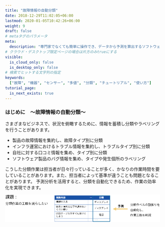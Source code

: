 ```yaml
---
title: "故障情報の自動分類"
date: 2018-12-29T11:02:05+06:00
lastmod: 2020-01-05T10:42:26+06:00
weight: 9
draft: false
# metaタグのパラメータ
meta:
  description: "専門家でなくても簡単に操作でき、データから予測を算出するソフトウェアPrediction Oneのチュートリアルです。故障情報の自動分類を例に、Prediction Oneの使い方を説明します。"
# クラウド・デスクトップ限定ページの場合は片方のみtrueにする
visible:
  is_cloud_only: false
  is_desktop_only: false
# 検索でヒットする文字列の指定
keywords:
  ["故障", "機器", "センサー", "多値", "分類", "チュートリアル", "使い方"]
tutorial_page:
  is_next_exists: true
---
```


### はじめに　～故障情報の自動分類～

さまざまなビジネスで、状況を俯瞰するために、情報を蓄積し分類やラベリングを行うことがあります。

- 製品の故障情報を集約し、故障タイプ別に分類
- インフラ運営におけるトラブル情報を集約し、トラブルタイプ別に分類
- 自社に対する口コミ情報を集め、タイプ別に分類
- ソフトウェア製品のバグ情報を集め、タイプや発生個所のラベリング

こうした分類作業は担当者が日々行っていることが多く、かなりの作業時間を要していることがあります。また、担当者によって基準が違うことも問題となることがあります。
予測分析を活用すると、分類を自動化できるため、作業の効率化を実現できます。

![](img/t_slide2.png)
